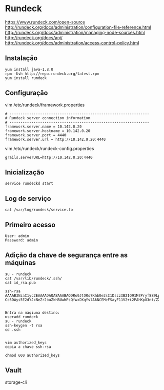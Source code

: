 # Rundeck
https://www.rundeck.com/open-source
http://rundeck.org/docs/administration/configuration-file-reference.html
http://rundeck.org/docs/administration/managing-node-sources.html
http://rundeck.org/docs/api/
http://rundeck.org/docs/administration/access-control-policy.html


## Instalação
```
yum install java-1.8.0
rpm -Uvh http://repo.rundeck.org/latest.rpm
yum install rundeck
```

## Configuração
vim /etc/rundeck/framework.properties
```
# ----------------------------------------------------------------
# Rundeck server connection information
# ----------------------------------------------------------------
framework.server.name = 10.142.0.20
framework.server.hostname = 10.142.0.20
framework.server.port = 4440
framework.server.url = http://10.142.0.20:4440
```

vim /etc/rundeck/rundeck-config.properties
```
grails.serverURL=http://10.142.0.20:4440
```

## Inicialização
```
service rundeckd start
```

## Log de serviço
```
cat /var/log/rundeck/service.lo
```

## Primeiro acesso
```
User: admin
Password: admin
```

## Adição da chave de segurança entre as máquinas
```
su - rundeck
cat /var/lib/rundeck/.ssh/
cat id_rsa.pub

ssh-rsa AAAAB3NzaC1yc2EAAAADAQABAAABAQDRo0JtORs7Khb0e3sI1DszzIB2IO91M7Pryf889Lp6pigSArUbsPLXhoKitVVJl31wLzAQF9Oq1014vTmSOxGC1oRvkJi8n8Wmpiqs50nq93OD+ediYbzs3HJLCFL6Hgamd76i4eVEd2LmQBwncYwjiQ3mwt
Cc5DAys5E2dYJcNeZr2buZkH8UwhPsQfwxDXqYslAkNCEMeFSayF11V2+i2PAHKpU3nt/ZZEG2DdUUQaNWEFtNcrB+0QisyqE8rO12et+0mNGrpZQTHD89rixj6RqLgvhS2C9HCNcz91pe5HlD7Vp41FMojiYf6aq6dVm+5zYO59dglNkvZlP2KDAp


Entra na máqiuna destino:
useradd rundeck
su - rundeck
ssh-keygen -t rsa
cd .ssh


vim authorized_keys
copia a chave ssh-rsa

chmod 600 authorized_keys
```

## Vault
storage-cli
